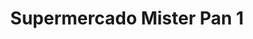 ---
title: "Supermercado Mister Pan 1"
url: /valls/supermercado-mister-pan-1/
shop: supermercado
---